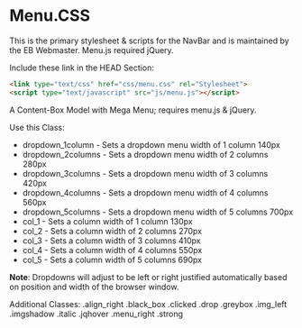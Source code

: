 # Menu.CSS

This is the primary stylesheet & scripts for the NavBar and is maintained by the EB Webmaster. Menu.js required jQuery.  

Include these link in the HEAD Section:  
```html
<link type="text/css" href="css/menu.css" rel="Stylesheet">
<script type="text/javascript" src="js/menu.js"></script>
```
A Content-Box Model with Mega Menu; requires menu.js & jQuery.  

Use this Class:

- dropdown_1column - Sets a dropdown menu width of 1 column 140px
- dropdown_2columns - Sets a dropdown menu width of 2 columns 280px
- dropdown_3columns - Sets a dropdown menu width of 3 columns 420px
- dropdown_4columns - Sets a dropdown menu width of 4 columns 560px
- dropdown_5columns - Sets a dropdown menu width of 5 columns 700px
- col_1 - Sets a column width of 1 column  130px
- col_2 - Sets a column width of 2 columns 270px
- col_3 - Sets a column width of 3 columns 410px
- col_4 - Sets a column width of 4 columns 550px
- col_5 - Sets a column width of 5 columns 690px

**Note**: Dropdowns will adjust to be left or right justified automatically based on position and width of the browser window.

Additional Classes:
.align_right
.black_box
.clicked
.drop
.greybox
.img_left
.imgshadow
.italic
.jqhover
.menu_right
.strong

